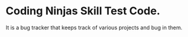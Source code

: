 # Coding Ninjas Skill Test Code.

It is a bug tracker that keeps track of various projects and bug in them.



